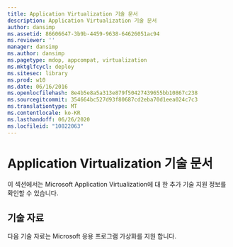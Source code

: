 ```yaml
---
title: Application Virtualization 기술 문서
description: Application Virtualization 기술 문서
author: dansimp
ms.assetid: 86606647-3b9b-4459-9638-64626051ac94
ms.reviewer: ''
manager: dansimp
ms.author: dansimp
ms.pagetype: mdop, appcompat, virtualization
ms.mktglfcycl: deploy
ms.sitesec: library
ms.prod: w10
ms.date: 06/16/2016
ms.openlocfilehash: 8e4b5e8a5a313e879f50427439655bb10867c238
ms.sourcegitcommit: 354664bc527d93f80687cd2eba70d1eea024c7c3
ms.translationtype: MT
ms.contentlocale: ko-KR
ms.lasthandoff: 06/26/2020
ms.locfileid: "10822063"
---
```

# Application Virtualization 기술 문서


이 섹션에서는 Microsoft Application Virtualization에 대 한 추가 기술 지원 정보를 확인할 수 있습니다.

## 기술 자료


다음 기술 자료는 Microsoft 응용 프로그램 가상화를 지원 합니다.

 

 





